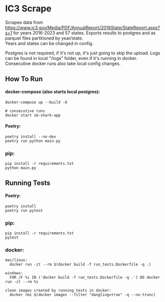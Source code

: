# IC3 Scrape

Scrapes data from https://www.ic3.gov/Media/PDF/AnnualReport/2016State/StateReport.aspx?s=1 for years 2016-2023 and 57 states.
Exports results to postgres and as parquet files partitioned by year/state.   
Years and states can be changed in config.

Postgres is not required, if it's not up, it's just going to skip the upload.
Logs can be found in local "/logs" folder, even if it's running in docker.   
Consecutive docker runs also take local config changes.

## How To Run
#### docker-compose (also starts local postgres):
```
docker-compose up --build -d

# consecutive runs
docker start sb-shark-app
```

#### Poetry:
```
poetry install --no-dev
poetry run python main.py
```

### pip:
```
pip install -r requirements.txt
python main.py 
```


## Running Tests
#### Poetry:
```
poetry install
poetry run pytest
```

### pip:
```
pip install -r requirements.txt
pytest
```

### docker:
```
mac/linux:
  docker run -it --rm $(docker build -f run_tests.Dockerfile -q .)

windows:
  FOR /F %i IN ('docker build -f run_tests.Dockerfile -q .') DO docker run -it --rm %i

clean images created by running tests in docker:
  docker rmi $(docker images --filter "dangling=true" -q --no-trunc)
```


 
